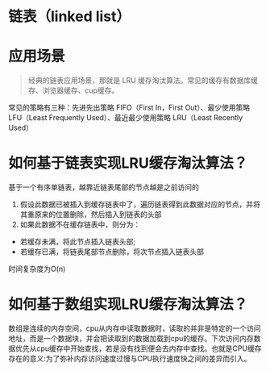 # 链表（linked list）

# 应用场景
> 经典的链表应用场景，那就是 LRU 缓存淘汰算法。常见的缓存有数据库缓存、浏览器缓存、cup缓存。

常见的策略有三种：先进先出策略 FIFO（First In，First Out）、最少使用策略 LFU（Least Frequently Used）、最近最少使用策略 LRU（Least Recently Used）

# 如何基于链表实现LRU缓存淘汰算法？
基于一个有序单链表，越靠近链表尾部的节点越是之前访问的

1. 假设此数据已被插入到缓存链表中了，遍历链表得到此数据对应的节点，并将其重原来的位置删除，然后插入到链表的头部
2. 如果此数据不在缓存链表中，则分为：
  + 若缓存未满，将此节点插入链表头部;
  + 若缓存已满，将链表尾部节点删除，将次节点插入链表头部

时间复杂度为O(n) 

# 如何基于数组实现LRU缓存淘汰算法？

数组是连续的内存空间，cpu从内存中读取数据时，读取的并非是特定的一个访问地址，而是一个数据块，并会把读取到的数据加载到cpu的缓存。下次访问内存数据优先从cpu缓存中开始查找，若是没有找到便会去内存中查找。也就是CPU缓存存在的意义:为了弥补内存访问速度过慢与CPU执行速度快之间的差异而引入。
